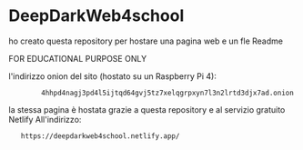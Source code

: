 # DeepDarkWeb4school
ho creato questa repository per hostare una pagina web e un fle Readme

FOR EDUCATIONAL PURPOSE ONLY
 
 l'indirizzo onion del sito (hostato su un Raspberry Pi 4):
 
            4hhpd4nagj3pd4l5ijtqd64gvj5tz7xelqgrpxyn7l3n2lrtd3djx7ad.onion
            
 la stessa pagina è hostata grazie a questa repository e al servizio gratuito Netlify
 All'indirizzo:
   
       https://deepdarkweb4school.netlify.app/
 

